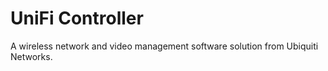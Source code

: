 # UniFi Controller

A wireless network and video management software solution from Ubiquiti Networks.
